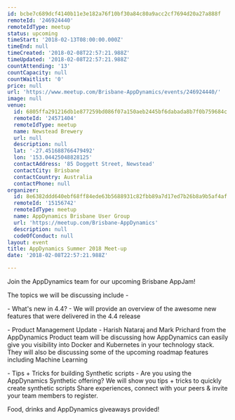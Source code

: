 ```yaml
---
id: bcbe7c689dcf4140b11e3e182a76f10bf30a84c80a9acc2cf7694d20a27a888f
remoteId: '246924440'
remoteIdType: meetup
status: upcoming
timeStart: '2018-02-13T08:00:00.000Z'
timeEnd: null
timeCreated: '2018-02-08T22:57:21.988Z'
timeUpdated: '2018-02-08T22:57:21.988Z'
countAttending: '13'
countCapacity: null
countWaitlist: '0'
price: null
url: 'https://www.meetup.com/Brisbane-AppDynamics/events/246924440/'
image: null
venue:
  id: 6805ffa291216db1e877259bd086f07a150aeb2445bf6dabada8b7f0b759684c
  remoteId: '24571404'
  remoteIdType: meetup
  name: Newstead Brewery
  url: null
  description: null
  lat: '-27.451688766479492'
  lon: '153.04425048828125'
  contactAddress: '85 Doggett Street, Newstead'
  contactCity: Brisbane
  contactCountry: Australia
  contactPhone: null
organizer:
  id: 8e6382ddd640ebf68ff84ede63b5688931c82fbb89a7d17ed7b26b8a9b5af4af
  remoteId: '15156742'
  remoteIdType: meetup
  name: AppDynamics Brisbane User Group
  url: 'https://meetup.com/Brisbane-AppDynamics'
  description: null
  codeOfConduct: null
layout: event
title: AppDynamics Summer 2018 Meet-up
date: '2018-02-08T22:57:21.988Z'

---
```

<p>Join the AppDynamics team for our upcoming Brisbane AppJam!</p> <p>The topics we will be discussing include -</p> <p>- What's new in 4.4? - We will provide an overview of the awesome new features that were delivered in the 4.4 release</p> <p>- Product Management Update - Harish Nataraj and Mark Prichard from the AppDynamics Product team will be discussing how AppDynamics can easily give you visibility into Docker and Kubernetes in your technology stack. They will also be discussing some of the upcoming roadmap features including Machine Learning</p> <p>- Tips + Tricks for building Synthetic scripts - Are you using the AppDynamics Synthetic offering? We will show you tips + tricks to quickly create synthetic scripts Share experiences, connect with your peers &amp; invite your team members to register.</p> <p>Food, drinks and AppDynamics giveaways provided!</p>
